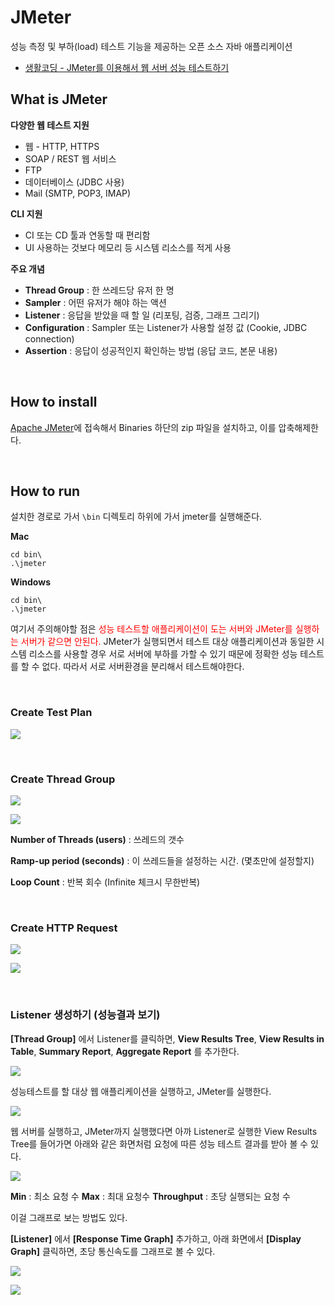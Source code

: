 # JMeter

성능 측정 및 부하(load) 테스트 기능을 제공하는 오픈 소스 자바 애플리케이션

- [생활코딩 - JMeter를 이용해서 웹 서버 성능 테스트하기](https://www.youtube.com/watch?v=1AyxqIePusA&list=WL&index=2)

## What is JMeter

**다양한 웹 테스트 지원**

- 웹 - HTTP, HTTPS
- SOAP / REST 웹 서비스
- FTP
- 데이터베이스 (JDBC 사용)
- Mail (SMTP, POP3, IMAP)

**CLI 지원**

- CI 또는 CD 툴과 연동할 때 편리함
- UI 사용하는 것보다 메모리 등 시스템 리소스를 적게 사용

**주요 개념**

- **Thread Group** : 한 쓰레드당 유저 한 명
- **Sampler** : 어떤 유저가 해야 하는 액션
- **Listener** : 응답을 받았을 때 할 일 (리포팅, 검증, 그래프 그리기)
- **Configuration** : Sampler 또는 Listener가 사용할 설정 값 (Cookie, JDBC connection)
- **Assertion** :  응답이 성공적인지 확인하는 방법 (응답 코드, 본문 내용)

<br>

## How to install

[Apache JMeter](https://jmeter.apache.org/download_jmeter.cgi)에 접속해서 Binaries 하단의 zip 파일을 설치하고, 이를 압축해제한다.

<br>

## How to run

설치한 경로로 가서 `\bin` 디렉토리 하위에 가서 jmeter를 실행해준다.

**Mac**

```
cd bin\
.\jmeter
```

**Windows**

```
cd bin\
.\jmeter
```

여기서 주의해야할 점은 <span style="color: red;">성능 테스트할 애플리케이션이 도는 서버와 JMeter를 실행하는 서버가 같으면 안된다.</span> JMeter가 실행되면서 테스트 대상 애플리케이션과 동일한 시스템 리소스를 사용할 경우 서로 서버에 부하를 가할 수 있기 때문에 정확한 성능 테스트를 할 수 없다. 따라서 서로 서버환경을 분리해서 테스트해야한다.

<br>

### Create Test Plan

![](https://user-images.githubusercontent.com/33862991/100198494-46ab2b00-2f3f-11eb-914e-d2cfca0a6cc9.JPG)

<br>

### Create Thread Group

![](https://user-images.githubusercontent.com/33862991/100199053-fd0f1000-2f3f-11eb-8223-db4e609804a4.JPG)

![](https://user-images.githubusercontent.com/33862991/100198505-47dc5800-2f3f-11eb-8edf-c87717f41241.JPG)

**Number of Threads (users)** : 쓰레드의 갯수

**Ramp-up period (seconds)** : 이 쓰레드들을 설정하는 시간. (몇초만에 설정할지)

**Loop Count** : 반복 회수 (Infinite 체크시 무한반복)

<br>

### Create HTTP Request

![](https://user-images.githubusercontent.com/33862991/100199055-fe403d00-2f3f-11eb-8781-e15993ce1c96.JPG)

![](https://user-images.githubusercontent.com/33862991/100199273-4e1f0400-2f40-11eb-87c3-4515e33767c5.JPG)

<br>

### Listener  생성하기 (성능결과 보기)

**[Thread Group]** 에서 Listener를 클릭하면, **View Results Tree**, **View Results in Table**, **Summary Report**, **Aggregate Report** 를 추가한다.

![](https://user-images.githubusercontent.com/33862991/100199056-fed8d380-2f3f-11eb-9a91-c321e9286d1f.JPG)

성능테스트를 할 대상 웹 애플리케이션을 실행하고, JMeter를 실행한다.

![](https://user-images.githubusercontent.com/33862991/100199875-2b411f80-2f41-11eb-8870-344e5f184b35.JPG)

웹 서버를 실행하고, JMeter까지 실행했다면 아까 Listener로 실행한 View Results Tree를 들어가면 아래와 같은 화면처럼 요청에 따른 성능 테스트 결과를 받아 볼 수 있다.

![](https://user-images.githubusercontent.com/33862991/100200601-321c6200-2f42-11eb-9159-157a029e13c3.JPG)

**Min** : 최소 요청 수
**Max** : 최대 요청수
**Throughput** : 초당 실행되는 요청 수

이걸 그래프로 보는 방법도 있다.

**[Listener]** 에서 **[Response Time Graph]** 추가하고, 아래 화면에서 **[Display Graph]** 클릭하면, 초당 통신속도를 그래프로 볼 수 있다.

![](https://user-images.githubusercontent.com/33862991/100208219-d35be600-2f4b-11eb-8c2b-4997f4446d7e.JPG)

![](https://user-images.githubusercontent.com/33862991/100208229-d48d1300-2f4b-11eb-9474-da57708caa79.JPG)

<br>